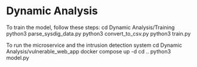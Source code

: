 # Dynamic Analysis

To train the model, follow these steps:
cd Dynamic Analysis/Training
python3 parse_sysdig_data.py
python3 convert_to_csv.py
python3 train.py

To run the microservice and the intrusion detection system
cd Dynamic Analysis/vulnerable_web_app
docker compose up -d
cd ..
python3 model.py
